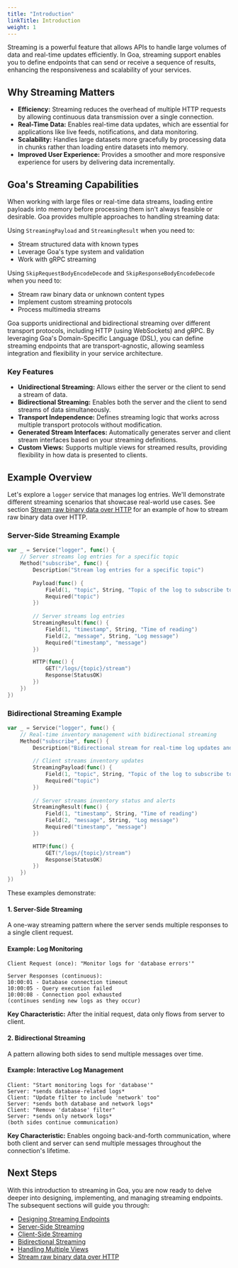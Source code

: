 ```yaml
---
title: "Introduction"
linkTitle: Introduction
weight: 1
---
```


Streaming is a powerful feature that allows APIs to handle large volumes of data
and real-time updates efficiently. In Goa, streaming support enables you to
define endpoints that can send or receive a sequence of results, enhancing the
responsiveness and scalability of your services.

## Why Streaming Matters

- **Efficiency:** Streaming reduces the overhead of multiple HTTP requests by
  allowing continuous data transmission over a single connection.
- **Real-Time Data:** Enables real-time data updates, which are essential for
  applications like live feeds, notifications, and data monitoring.
- **Scalability:** Handles large datasets more gracefully by processing data in
  chunks rather than loading entire datasets into memory.
- **Improved User Experience:** Provides a smoother and more responsive
  experience for users by delivering data incrementally.

## Goa's Streaming Capabilities

When working with large files or real-time data streams, loading entire payloads
into memory before processing them isn't always feasible or desirable. Goa
provides multiple approaches to handling streaming data:

Using `StreamingPayload` and `StreamingResult` when you need to:

- Stream structured data with known types
- Leverage Goa's type system and validation
- Work with gRPC streaming

Using `SkipRequestBodyEncodeDecode` and `SkipResponseBodyEncodeDecode` when you
need to:

- Stream raw binary data or unknown content types
- Implement custom streaming protocols
- Process multimedia streams

Goa supports unidirectional and bidirectional streaming over different transport
protocols, including HTTP (using WebSockets) and gRPC. By leveraging Goa's
Domain-Specific Language (DSL), you can define streaming endpoints that are
transport-agnostic, allowing seamless integration and flexibility in your
service architecture.

### Key Features

- **Unidirectional Streaming:** Allows either the server or the client to send a stream of data.
- **Bidirectional Streaming:** Enables both the server and the client to send streams of data simultaneously.
- **Transport Independence:** Defines streaming logic that works across multiple transport protocols without modification.
- **Generated Stream Interfaces:** Automatically generates server and client stream interfaces based on your streaming definitions.
- **Custom Views:** Supports multiple views for streamed results, providing flexibility in how data is presented to clients.

## Example Overview

Let's explore a `logger` service that manages log entries. We'll demonstrate
different streaming scenarios that showcase real-world use cases. See section
[Stream raw binary data over HTTP](./7-raw-binary) for an example of how to
stream raw binary data over HTTP.

### Server-Side Streaming Example

```go
var _ = Service("logger", func() {
    // Server streams log entries for a specific topic
    Method("subscribe", func() {
        Description("Stream log entries for a specific topic")
        
        Payload(func() {
            Field(1, "topic", String, "Topic of the log to subscribe to")
            Required("topic")
        })
        
        // Server streams log entries
        StreamingResult(func() {
            Field(1, "timestamp", String, "Time of reading")
            Field(2, "message", String, "Log message")
            Required("timestamp", "message")
        })

        HTTP(func() {
            GET("/logs/{topic}/stream")
            Response(StatusOK)
        })
    })
})
```

### Bidirectional Streaming Example

```go
var _ = Service("logger", func() {
    // Real-time inventory management with bidirectional streaming
    Method("subscribe", func() {
        Description("Bidirectional stream for real-time log updates and topic management")
        
        // Client streams inventory updates
        StreamingPayload(func() {
            Field(1, "topic", String, "Topic of the log to subscribe to")
            Required("topic")
        })
        
        // Server streams inventory status and alerts
        StreamingResult(func() {
            Field(1, "timestamp", String, "Time of reading")
            Field(2, "message", String, "Log message")
            Required("timestamp", "message")
        })

        HTTP(func() {
            GET("/logs/{topic}/stream")
            Response(StatusOK)
        })
    })
})
```

These examples demonstrate:

#### 1. Server-Side Streaming

A one-way streaming pattern where the server sends multiple responses to a single client request.

#### Example: Log Monitoring
    Client Request (once): "Monitor logs for 'database errors'"
    
    Server Responses (continuous):
    10:00:01 - Database connection timeout
    10:00:05 - Query execution failed
    10:00:08 - Connection pool exhausted
    (continues sending new logs as they occur)

**Key Characteristic:** After the initial request, data only flows from server to client.

#### 2. Bidirectional Streaming
A pattern allowing both sides to send multiple messages over time.

#### Example: Interactive Log Management
    Client: "Start monitoring logs for 'database'"
    Server: *sends database-related logs*
    Client: "Update filter to include 'network' too"
    Server: *sends both database and network logs*
    Client: "Remove 'database' filter"
    Server: *sends only network logs*
    (both sides continue communication)

**Key Characteristic:** Enables ongoing back-and-forth communication, where both
  client and server can send multiple messages throughout the connection's
  lifetime.

## Next Steps

With this introduction to streaming in Goa, you are now ready to delve deeper
into designing, implementing, and managing streaming endpoints. The subsequent
sections will guide you through:

- [Designing Streaming Endpoints](./2-designing)
- [Server-Side Streaming](./3-server-side)
- [Client-Side Streaming](./4-client-side)
- [Bidirectional Streaming](./5-bidirectional)
- [Handling Multiple Views](./6-views)
- [Stream raw binary data over HTTP](./7-raw-binary)
